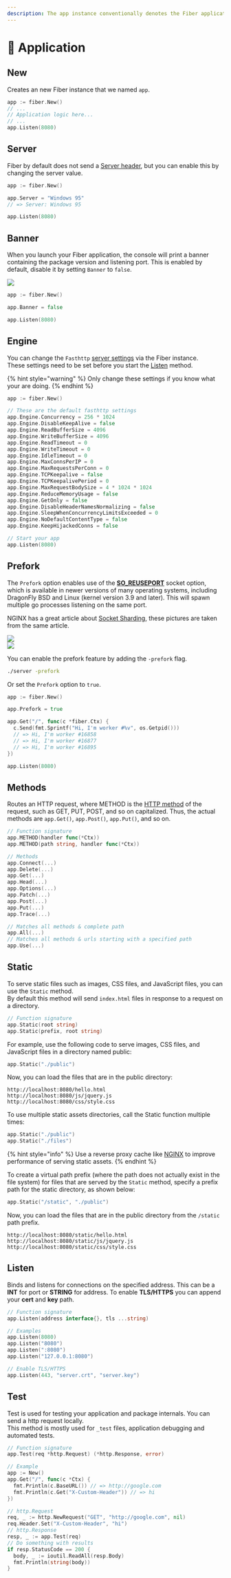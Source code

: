 ```yaml
---
description: The app instance conventionally denotes the Fiber application.
---
```


# 🚀  Application

## New

Creates an new Fiber instance that we named `app`.

```go
app := fiber.New()
// ...
// Application logic here...
// ...
app.Listen(8080)
```

## Server

Fiber by default does not send a [Server header](https://developer.mozilla.org/en-US/docs/Web/HTTP/Headers/Server), but you can enable this by changing the server value.

```go
app := fiber.New()

app.Server = "Windows 95"
// => Server: Windows 95

app.Listen(8080)
```

## Banner

When you launch your Fiber application, the console will print a banner containing the package version and listening port. This is enabled by default, disable it by setting `Banner` to `false`.

![](https://i.imgur.com/96l7g9l.png)

```go
app := fiber.New()

app.Banner = false

app.Listen(8080)
```

## Engine

You can change the `Fasthttp` [server settings](https://github.com/valyala/fasthttp/blob/master/server.go#L150) via the Fiber instance.  
These settings need to be set before you start the [Listen](application.md#listen) method.

{% hint style="warning" %}
Only change these settings if you know what your are doing.
{% endhint %}

```go
app := fiber.New()

// These are the default fasthttp settings
app.Engine.Concurrency = 256 * 1024
app.Engine.DisableKeepAlive = false
app.Engine.ReadBufferSize = 4096
app.Engine.WriteBufferSize = 4096
app.Engine.ReadTimeout = 0
app.Engine.WriteTimeout = 0
app.Engine.IdleTimeout = 0
app.Engine.MaxConnsPerIP = 0
app.Engine.MaxRequestsPerConn = 0
app.Engine.TCPKeepalive = false
app.Engine.TCPKeepalivePeriod = 0
app.Engine.MaxRequestBodySize = 4 * 1024 * 1024
app.Engine.ReduceMemoryUsage = false
app.Engine.GetOnly = false
app.Engine.DisableHeaderNamesNormalizing = false
app.Engine.SleepWhenConcurrencyLimitsExceeded = 0
app.Engine.NoDefaultContentType = false
app.Engine.KeepHijackedConns = false

// Start your app
app.Listen(8080)
```

## Prefork

The `Prefork` option enables use of the [**SO\_REUSEPORT**](https://lwn.net/Articles/542629/) socket option, which is available in newer versions of many operating systems, including DragonFly BSD and Linux \(kernel version 3.9 and later\). This will spawn multiple go processes listening on the same port.

NGINX has a great article about [Socket Sharding](https://www.nginx.com/blog/socket-sharding-nginx-release-1-9-1/), these pictures are taken from the same article.

![](https://cdn.wp.nginx.com/wp-content/uploads/2015/05/Slack-for-iOS-Upload-1-e1432652484191.png)  
![](https://cdn.wp.nginx.com/wp-content/uploads/2015/05/Slack-for-iOS-Upload-e1432652376641.png)

You can enable the prefork feature by adding the `-prefork` flag.

```bash
./server -prefork
```

Or set the `Prefork` option  to `true`.

```go
app := fiber.New()

app.Prefork = true

app.Get("/", func(c *fiber.Ctx) {
  c.Send(fmt.Sprintf("Hi, I'm worker #%v", os.Getpid()))
  // => Hi, I'm worker #16858
  // => Hi, I'm worker #16877
  // => Hi, I'm worker #16895
})

app.Listen(8080)
```

## Methods

Routes an HTTP request, where METHOD is the [HTTP method](https://developer.mozilla.org/en-US/docs/Web/HTTP/Methods) of the request, such as GET, PUT, POST, and so on capitalized. Thus, the actual methods are `app.Get()`, `app.Post()`, `app.Put()`, and so on.

```go
// Function signature
app.METHOD(handler func(*Ctx))
app.METHOD(path string, handler func(*Ctx))

// Methods
app.Connect(...)
app.Delete(...)
app.Get(...)
app.Head(...)
app.Options(...)
app.Patch(...)
app.Post(...)
app.Put(...)
app.Trace(...)

// Matches all methods & complete path
app.All(...)
// Matches all methods & urls starting with a specified path
app.Use(...)
```

## Static

To serve static files such as images, CSS files, and JavaScript files, you can use the `Static` method.  
By default this method will send `index.html` files in response to a request on a directory.

```go
// Function signature
app.Static(root string)
app.Static(prefix, root string)
```

For example, use the following code to serve images, CSS files, and JavaScript files in a directory named public:

```go
app.Static("./public")
```

Now, you can load the files that are in the public directory:

```text
http://localhost:8080/hello.html
http://localhost:8080/js/jquery.js
http://localhost:8080/css/style.css
```

To use multiple static assets directories, call the Static function multiple times:

```go
app.Static("./public")
app.Static("./files")
```

{% hint style="info" %}
Use a reverse proxy cache like [NGINX](https://www.nginx.com/resources/wiki/start/topics/examples/reverseproxycachingexample/) to improve performance of serving static assets.
{% endhint %}

To create a virtual path prefix \(where the path does not actually exist in the file system\) for files that are served by the `Static` method, specify a prefix path for the static directory, as shown below:

```go
app.Static("/static", "./public")
```

Now, you can load the files that are in the public directory from the `/static` path prefix.

```text
http://localhost:8080/static/hello.html
http://localhost:8080/static/js/jquery.js
http://localhost:8080/static/css/style.css
```

## Listen

Binds and listens for connections on the specified address. This can be a **INT** for port or **STRING** for address. To enable **TLS/HTTPS** you can append your **cert** and **key** path.

```go
// Function signature
app.Listen(address interface{}, tls ...string)

// Examples
app.Listen(8080)
app.Listen("8080")
app.Listen(":8080")
app.Listen("127.0.0.1:8080")

// Enable TLS/HTTPS
app.Listen(443, "server.crt", "server.key")
```

## Test

Test is used for testing your application and package internals. You can send a http request locally.  
This method is mostly used for `_test` files, application debugging and automated tests.

```go
// Function signature
app.Test(req *http.Request) (*http.Response, error)

// Example
app := New()
app.Get("/", func(c *Ctx) {
  fmt.Println(c.BaseURL()) // => http://google.com
  fmt.Println(c.Get("X-Custom-Header")) // => hi
})

// http.Request
req, _ := http.NewRequest("GET", "http://google.com", nil)
req.Header.Set("X-Custom-Header", "hi")
// http.Response
resp, _ := app.Test(req)
// Do something with results
if resp.StatusCode == 200 {
  body, _ := ioutil.ReadAll(resp.Body)
  fmt.Println(string(body))
}
```

